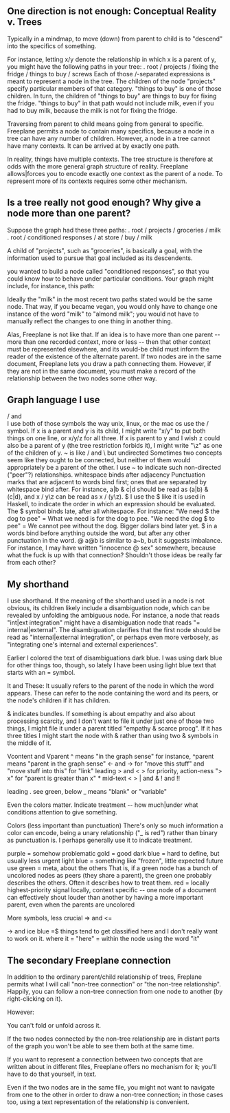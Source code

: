 One direction is not enough: Conceptual Reality v. Trees
--------------------------------------------------------
Typically in a mindmap, to move (down) from parent to child is to "descend" into the specifics of something. 

For instance, letting x/y denote the relationship in which x is a parent of y, you might have the following paths in your tree:
.       root / projects / fixing the fridge / things to buy / screws
Each of those /-separated expressions is meant to represent a node in the tree. The children of the node "projects" specify particular members of that category. "things to buy" is one of those children. In turn, the children of "things to buy" are things to buy for fixing the fridge. "things to buy" in that path would not include milk, even if you had to buy milk, because the milk is not for fixing the fridge.

Traversing from parent to child means going from general to specific. Freeplane permits a node to contain many specifics, because a node in a tree can have any number of children. However, a node in a tree cannot have many contexts. It can be arrived at by exactly one path.

In reality, things have multiple contexts. The tree structure is therefore at odds with the more general graph structure of reality. Freeplane allows|forces you to encode exactly one context as the parent of a node. To represent more of its contexts requires some other mechanism.

Is a tree really not good enough? Why give a node more than one parent?
-----------------------------------------------------------------------
Suppose the graph had these three paths:
.       root / projects / groceries / milk
.       root / conditioned responses / at store / buy / milk

A child of "projects", such as "groceries", is basically a goal, with the information used to pursue that goal included as its descendents.

you wanted to build a node called "conditioned responses", so that you could know how to behave under particular conditions. Your graph might include, for instance, this path:


Ideally the "milk" in the most recent two paths stated would be the same node. That way, if you became vegan, you would only have to change one instance of the word "milk" to "almond milk"; you would not have to manually reflect the changes to one thing in another thing.

Alas, Freeplane is not like that. If an idea is to have more than one parent -- more than one recorded context, more or less -- then that other context must be represented elsewhere, and its would-be child must inform the reader of the existence of the alternate parent. If two nodes are in the same document, Freeplane lets you draw a path connecting them. However, if they are not in the same document, you must make a record of the relationship between the two nodes some other way.


Graph language I use
--------------------
  / and \
    I use both of those symbols the way unix, linux, or the mac os use the / symbol. If x is a parent and y is its child, I might write "x/y" to put both things on one line, or x/y/z for all three. If x is parent to y and I wish z could also be a parent of y (the tree restriction forbids it), I might write "\z" as one of the children of y.
  ~ is like / and \ but undirected
    Sometimes two concepts seem like they ought to be connected, but neither of them would appropriately be a parent of the other. I use ~ to indicate such non-directed ("peer"?) relationships.
  whitespace binds after adjacency
    Punctuation marks that are adjacent to words bind first; ones that are separated by whitespace bind after. For instance, a|b & c|d should be read as (a|b) & (c|d), and x / y\z can be read as x / (y\z).
  $
    I use the $ like it is used in Haskell, to indicate the order in which an expression should be evaluated. The $ symbol binds late, after all whitespace. For instance:
      "We need $ the dog to pee" = What we need is for the dog to pee.
      "We need the dog $ to pee" = We cannot pee without the dog.
    Bigger dollars bind later yet.
    $ in a words bind before anything outside the word, but after any other punctuation in the word.
  @
    a@b is similar to a~b, but it suggests imbalance. For instance, I may have written "innocence @ sex" somewhere, because what the fuck is up with that connection? Shouldn't those ideas be really far from each other?



My shorthand
------------
I use shorthand. If the meaning of the shorthand used in a node is not obvious, its children likely include a disambiguation node, which can be revealed by unfolding the ambiguous node. For instance, a node that reads "int|ext integration" might have a disambiguation node that reads "= internal|external". The disambiguation clarifies that the first node should be read as "internal|external integration", or perhaps even more verbosely, as "integrating one's internal and external experiences".

Earlier I colored the text of disambiguations dark blue. I was using dark blue for other things too, though, so lately I have been using light blue text that starts with an = symbol.




It and These: It usually refers to the parent of the node in which the word appears. These can refer to the node containing the word and its peers, or the node's children if it has children.

& indicates bundles. If something is about empathy and also about processing scarcity, and I don't want to file it under just one of those two things, I might file it under a parent titled "empathy & scarce procg". If it has three titles I might start the node with & rather than using two & symbols in the middle of it.

  Vcontent and Vparent
  ^ means "in the graph sense"
    for instance, ^parent means "parent in the graph sense"
  <- and ->
    for "move this stuff" and "move stuff into this"
    for "link"
  leading > and <
    > for priority, action-ness
    "> x" for "parent is greater than x"
  *
  mid-text < > | and &
  ! and !!

leading .
  see green, below
_ means "blank" or "variable"

Even the colors matter.
  Indicate treatment -- how much|under what conditions attention to give something.

Colors (less important than punctuation)
  There's only so much information a color can encode, being a unary relationship ("_ is red") rather than binary as punctuation is. I perhaps generally use it to indicate treatment.

  purple = somehow problematic
  gold = good
  dark blue = hard to define, but usually less urgent
  light blue = something like "frozen", little expected future use
  green = meta, about the others
    That is, if a green node has a bunch of uncolored nodes as peers (they share a parent), the green one probably describes the others. Often it describes how to treat them.
  red = locally highest-priority signal
    locally, context specific -- one node of a document can effectively shout louder than another by having a more important parent, even when the parents are uncolored

More symbols, less crucial
  => and <=

-> and ice blue =$ things tend to get classified here and I don't really want to work on it.
  where it = "here" = within the node using the word "it"

The secondary Freeplane connection
----------------------------------
In addition to the ordinary parent/child relationship of trees, Freplane permits what I will call "non-tree connection" or "the non-tree relationship". Happily, you can follow a non-tree connection from one node to another (by right-clicking on it).

However:

You can't fold or unfold across it.

If the two nodes connected by the non-tree relationship are in distant parts of the graph you won't be able to see them both at the same time.

If you want to represent a connection between two concepts that are written about in different files, Freeplane offers no mechanism for it; you'll have to do that yourself, in text.

Even if the two nodes are in the same file, you might not want to navigate from one to the other in order to draw a non-tree connection; in those cases too, using a text representation of the relationship is convenient.

